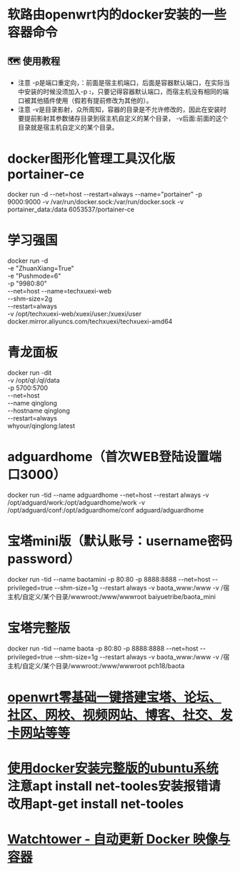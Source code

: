 # 软路由openwrt内的docker安装的一些容器命令
## :world_map: 使用教程
* 注意 -p是端口重定向，：前面是宿主机端口，后面是容器默认端口，在实际当中安装的时候没须加入-p ****:****，只要记得容器默认端口，而宿主机没有相同的端口被其他插件使用（假若有提前修改为其他的）。
* 注意 -v是目录影射，众所周知，容器的目录是不允许修改的，因此在安装时要提前影射其参数储存目录到宿主机自定义的某个目录， -v后面:前面的这个目录就是宿主机自定义的某个目录。
# docker图形化管理工具汉化版portainer-ce
docker run -d --net=host --restart=always --name="portainer" -p 9000:9000 -v /var/run/docker.sock:/var/run/docker.sock -v portainer_data:/data 6053537/portainer-ce
# 学习强国
docker run -d \
  -e "ZhuanXiang=True" \
  -e "Pushmode=6" \
  -p "9980:80" \
  --net=host
  --name=techxuexi-web \
  --shm-size=2g \
  --restart=always \
  -v /opt/techxuexi-web/xuexi/user:/xuexi/user
  docker.mirror.aliyuncs.com/techxuexi/techxuexi-amd64
# 青龙面板
docker run -dit \
  -v /opt/ql:/ql/data \
  -p 5700:5700 \
  --net=host \
  --name qinglong \
  --hostname qinglong \
  --restart=always \
  whyour/qinglong:latest
 # adguardhome（首次WEB登陆设置端口3000）
docker run -tid --name adguardhome --net=host --restart always -v /opt/adguard/work:/opt/adguardhome/work -v /opt/adguard/conf:/opt/adguardhome/conf adguard/adguardhome
# 宝塔mini版（默认账号：username密码password）
docker run -tid --name baotamini -p 80:80 -p 8888:8888 --net=host --privileged=true --shm-size=1g --restart always -v baota_www:/www -v /宿主机/自定义/某个目录/wwwroot:/www/wwwroot baiyuetribe/baota_mini
# 宝塔完整版
docker run -tid --name baota -p 80:80 -p 8888:8888 --net=host --privileged=true --shm-size=1g --restart always -v baota_www:/www -v /宿主机/自定义/某个目录/wwwroot:/www/wwwroot pch18/baota
# [openwrt零基础一键搭建宝塔、论坛、社区、网校、视频网站、博客、社交、发卡网站等等](https://www.right.com.cn/forum/thread-4061094-1-1.html)
# [使用docker安装完整版的ubuntu系统](https://blog.51cto.com/u_15127555/3641937) 注意apt install net-tooles安装报错请改用apt-get install net-tooles
# [Watchtower - 自动更新 Docker 映像与容器](https://containrrr.dev/watchtower/arguments/)

 

